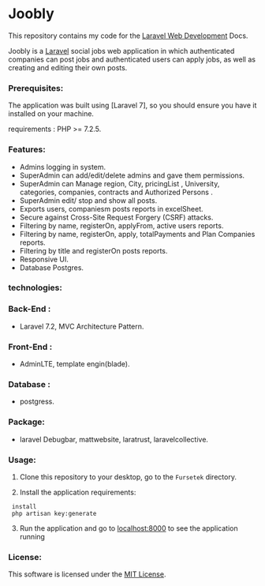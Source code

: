 # Joobly
This repository contains my code for the [Laravel Web Development](https://laravel.com/docs/7.x) Docs.

Joobly is a [Laravel](http://flask.pocoo.org/) social jobs  web application in which authenticated companies can post jobs and authenticated users can apply jobs, as well as creating and editing their own  posts.

### Prerequisites:
The application was built using [Laravel 7], so you should ensure you have it installed on your machine.

 requirements : PHP >= 7.2.5.

### Features:
- Admins logging in system.
- SuperAdmin can add/edit/delete admins and gave them permissions.
- SuperAdmin can Manage region, City, pricingList , University, categories, companies, contracts and Authorized Persons .
- SuperAdmin edit/ stop and show all posts.
- Exports users, companiesm posts reports in excelSheet.
- Secure against Cross-Site Request Forgery (CSRF) attacks.
- Filtering by name, registerOn, applyFrom, active users reports.
- Filtering by name, registerOn, apply, totalPayments and Plan Companies reports.
- Filtering by title and registerOn posts reports.
- Responsive UI.
- Database Postgres.
### technologies:
### Back-End :
- Laravel 7.2, MVC Architecture Pattern.
### Front-End :
 - AdminLTE, template engin(blade).
 ### Database :
 - postgress.
 ### Package:
 - laravel Debugbar, mattwebsite, laratrust, laravelcollective.
 
### Usage:
1. Clone this repository to your desktop, go to the ```Fursetek``` directory.

2. Install the application requirements:
```composer
 install 
 php artisan key:generate
```

3. Run the application and go to [localhost:8000](localhost/fursetek/admin/login) to see the application running

### License:
This software is licensed under the [MIT License](https://laravel-guide.readthedocs.io/en/latest/license/).
